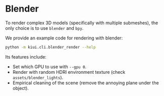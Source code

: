 # Blender

To render complex 3D models (specifically with multiple submeshes), the only choice is to use `blender` and `bpy`.

We provide an example code for rendering with blender:

```bash
python -m kiui.cli.blender_render --help
```

Its features include:
* Set which GPU to use with `--gpu 0`.
* Render with random HDRI environment texture (check `assets/blender_lights`).
* Empirical cleaning of the scene (remove the annoying plane under the object).